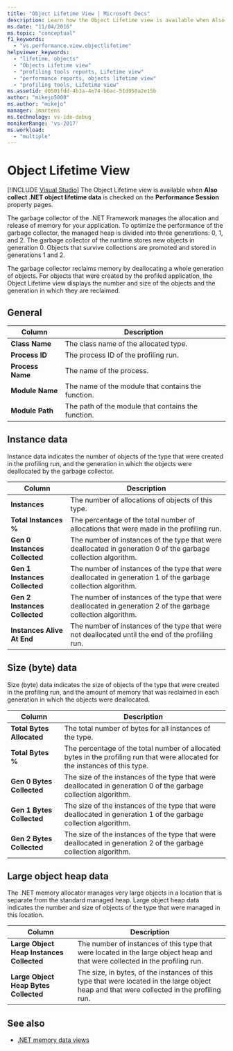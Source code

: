 ```yaml
---
title: "Object Lifetime View | Microsoft Docs"
description: Learn how the Object Lifetime view is available when Also collect .NET object lifetime data is checked on the Performance Session property pages.
ms.date: "11/04/2016"
ms.topic: "conceptual"
f1_keywords:
  - "vs.performance.view.objectlifetime"
helpviewer_keywords:
  - "lifetime, objects"
  - "Objects Lifetime view"
  - "profiling tools reports, Lifetime view"
  - "performance reports, objects lifetime view"
  - "profiling tools, Lifetime view"
ms.assetid: d0501fdd-4b3a-4e74-b6ac-51d950a2e15b
author: "mikejo5000"
ms.author: "mikejo"
manager: jmartens
ms.technology: vs-ide-debug
monikerRange: 'vs-2017'
ms.workload:
  - "multiple"
---
```

# Object Lifetime View

 [!INCLUDE [Visual Studio](~/includes/applies-to-version/vs-windows-only.md)]
The Object Lifetime view is available when **Also collect .NET object lifetime data** is checked on the **Performance Session** property pages.

 The garbage collector of the .NET Framework manages the allocation and release of memory for your application. To optimize the performance of the garbage collector, the managed heap is divided into three generations: 0, 1, and 2. The  garbage collector of the runtime stores new objects in generation 0. Objects that survive collections are promoted and stored in generations 1 and 2.

 The garbage collector reclaims memory by deallocating a whole generation of objects. For objects that were created by the profiled application, the Object Lifetime view displays the number and size of the objects and the generation in which they are reclaimed.

## General

|Column|Description|
|------------|-----------------|
|**Class Name**|The class name of the allocated type.|
|**Process ID**|The process ID of the profiling run.|
|**Process Name**|The name of the process.|
|**Module Name**|The name of the module that contains the function.|
|**Module Path**|The path of the module that contains the function.|

## Instance data
 Instance data indicates the number of objects of the type that were created in the profiling run, and the generation in which the objects were deallocated by the garbage collector.

|Column|Description|
|------------|-----------------|
|**Instances**|The number of allocations of objects of this type.|
|**Total Instances %**|The percentage of the total number of allocations that were made in the profiling run.|
|**Gen 0 Instances Collected**|The number of instances of the type that were deallocated in generation 0 of the garbage collection algorithm.|
|**Gen 1 Instances Collected**|The number of instances of the type that were deallocated in generation 1 of the garbage collection algorithm.|
|**Gen 2 Instances Collected**|The number of instances of the type that were deallocated in generation 2 of the garbage collection algorithm.|
|**Instances Alive At End**|The number of instances of the type that were not deallocated until the end of the profiling run.|

## Size (byte) data
 Size (byte) data indicates the size of objects of the type that were created in the profiling run, and the amount of memory that was reclaimed in each generation in which the objects were deallocated.

|Column|Description|
|------------|-----------------|
|**Total Bytes Allocated**|The total number of bytes for all instances of the type.|
|**Total Bytes %**|The percentage of the total number of allocated bytes in the profiling run that were allocated for the instances of this type.|
|**Gen 0 Bytes Collected**|The size of the instances of the type that were deallocated in generation 0 of the garbage collection algorithm.|
|**Gen 1 Bytes Collected**|The size of the instances of the type that were deallocated in generation 1 of the garbage collection algorithm.|
|**Gen 2 Bytes Collected**|The size of the instances of the type that were deallocated in generation 2 of the garbage collection algorithm.|

## Large object heap data
 The .NET memory allocator manages very large objects in a location that is separate from the standard managed heap. Large object heap data indicates the number and size of objects of the type that were managed in this location.

|Column|Description|
|------------|-----------------|
|**Large Object Heap Instances Collected**|The number of instances of this type that were located in the large object heap and that were collected in the profiling run.|
|**Large Object Heap Bytes Collected**|The size, in bytes, of the instances of this type that were located in the large object heap and that were collected in the profiling run.|

## See also
- [.NET memory data views](../profiling/dotnet-memory-data-views.md)
